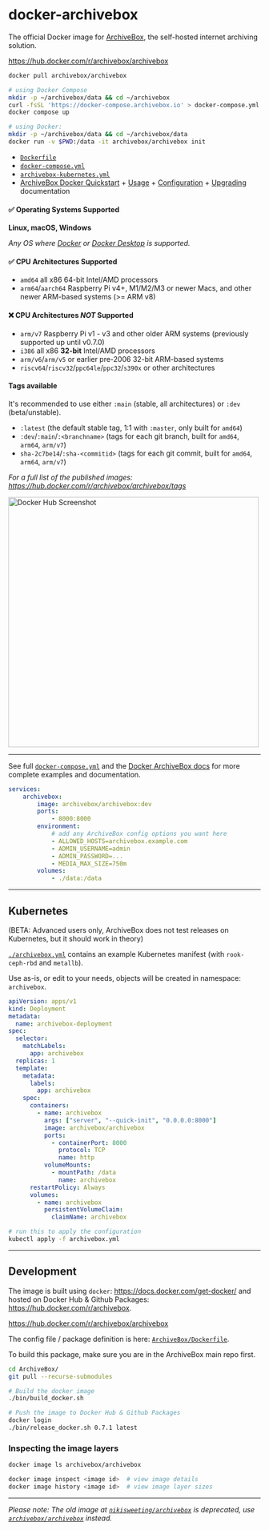 # docker-archivebox

The official Docker image for [ArchiveBox](https://github.com/ArchiveBox/ArchiveBox), the self-hosted internet archiving solution.

https://hub.docker.com/r/archivebox/archivebox

```bash
docker pull archivebox/archivebox

# using Docker Compose
mkdir -p ~/archivebox/data && cd ~/archivebox
curl -fsSL 'https://docker-compose.archivebox.io' > docker-compose.yml
docker compose up

# using Docker:
mkdir -p ~/archivebox/data && cd ~/archivebox/data
docker run -v $PWD:/data -it archivebox/archivebox init
```

- [`Dockerfile`](https://github.com/ArchiveBox/ArchiveBox/blob/main/Dockerfile)
- [`docker-compose.yml`](https://github.com/ArchiveBox/ArchiveBox/blob/main/docker-compose.yml)
- [`archivebox-kubernetes.yml`](https://github.com/ArchiveBox/docker-archivebox/blob/master/archivebox.yml)
- [ArchiveBox Docker Quickstart](https://github.com/ArchiveBox/ArchiveBox#quickstart) + [Usage](https://github.com/ArchiveBox/ArchiveBox/wiki/Docker) + [Configuration](https://github.com/ArchiveBox/ArchiveBox/wiki/Docker#configuration) + [Upgrading](https://github.com/ArchiveBox/ArchiveBox/wiki/Upgrading-or-Merging-Archives) documentation

#### ✅ Operating Systems Supported

**Linux, macOS, Windows**  
  
*Any OS where [Docker](https://docs.docker.com/engine/install/) or [Docker Desktop](https://docs.docker.com/get-docker/) is supported.*

#### ✅ CPU Architectures Supported

- `amd64` all x86 64-bit Intel/AMD processors
- `arm64`/`aarch64` Raspberry Pi v4+, M1/M2/M3 or newer Macs, and other newer ARM-based systems (>= ARM v8)

#### ❌ CPU Architectures _NOT_ Supported

- `arm/v7` Raspberry Pi v1 - v3 and other older ARM systems (previously supported up until v0.7.0)
- `i386` all x86 **32-bit** Intel/AMD processors
- `arm/v6`/`arm/v5` or earlier pre-2006 32-bit ARM-based systems
- `riscv64`/`riscv32`/`ppc64le`/`ppc32`/`s390x` or other architectures

#### Tags available

It's recommended to use either `:main` (stable, all architectures) or `:dev` (beta/unstable).

- `:latest` (the default stable tag, 1:1 with `:master`, only built for `amd64`)
- `:dev`/`:main`/`:<branchname>` (tags for each git branch, built for `amd64`, `arm64`, `arm/v7`)
- `sha-2c7be14`/`:sha-<commitid>` (tags for each git commit, built for `amd64`, `arm64`, `arm/v7`)

*For a full list of the published images: https://hub.docker.com/r/archivebox/archivebox/tags*

<img width="500px" alt="Docker Hub Screenshot" src="https://user-images.githubusercontent.com/511499/147287184-6f1201f8-6827-4002-a6a3-3aae7eb859d4.png">

---

See full [`docker-compose.yml`](https://github.com/ArchiveBox/ArchiveBox/blob/main/docker-compose.yml) and the [Docker ArchiveBox docs](https://github.com/ArchiveBox/ArchiveBox/wiki/Docker) for more complete examples and documentation.
```yaml
services:
    archivebox:
        image: archivebox/archivebox:dev
        ports:
            - 8000:8000
        environment:
            # add any ArchiveBox config options you want here
            - ALLOWED_HOSTS=archivebox.example.com
            - ADMIN_USERNAME=admin
            - ADMIN_PASSWORD=...
            - MEDIA_MAX_SIZE=750m
        volumes:
            - ./data:/data
```

---

## Kubernetes

(BETA: Advanced users only, ArchiveBox does not test releases on Kubernetes, but it should work in theory)

[`./archivebox.yml`](https://github.com/ArchiveBox/docker-archivebox/blob/master/archivebox.yml) contains an example Kubernetes manifest (with `rook-ceph-rbd` and `metallb`).

Use as-is, or edit to your needs, objects will be created in namespace: `archivebox`.

```yaml
apiVersion: apps/v1
kind: Deployment
metadata:
  name: archivebox-deployment
spec:
  selector:
    matchLabels:
      app: archivebox
  replicas: 1
  template:
    metadata:
      labels:
        app: archivebox
    spec:
      containers:
        - name: archivebox
          args: ["server", "--quick-init", "0.0.0.0:8000"]
          image: archivebox/archivebox
          ports:
            - containerPort: 8000
              protocol: TCP
              name: http
          volumeMounts:
            - mountPath: /data
              name: archivebox
      restartPolicy: Always
      volumes:
        - name: archivebox
          persistentVolumeClaim:
            claimName: archivebox
```

```bash
# run this to apply the configuration
kubectl apply -f archivebox.yml
```

---

## Development

The image is built using `docker`: https://docs.docker.com/get-docker/ and hosted on Docker Hub & Github Packages: https://hub.docker.com/r/archivebox.

https://hub.docker.com/r/archivebox/archivebox

The config file / package definition is here: [`ArchiveBox/Dockerfile`](https://github.com/ArchiveBox/ArchiveBox/blob/master/Dockerfile).

To build this package, make sure you are in the ArchiveBox main repo first.

```bash
cd ArchiveBox/
git pull --recurse-submodules

# Build the docker image
./bin/build_docker.sh

# Push the image to Docker Hub & Github Packages
docker login
./bin/release_docker.sh 0.7.1 latest
```

### Inspecting the image layers

```bash
docker image ls archivebox/archivebox

docker image inspect <image id>  # view image details
docker image history <image id>  # view image layer sizes
```
---


*Please note: The old image at [`nikisweeting/archivebox`](https://hub.docker.com/r/nikisweeting/archivebox) is deprecated, use [`archivebox/archivebox`](https://hub.docker.com/r/archivebox/archivebox) instead.*

